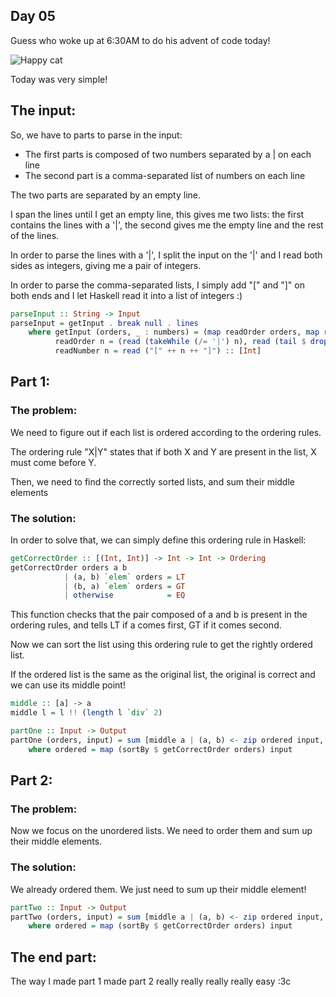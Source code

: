 ## Day 05

Guess who woke up at 6:30AM to do his advent of code today!

![Happy cat](https://st2.depositphotos.com/2412817/5730/i/950/depositphotos_57307411-stock-photo-very-tired-cat-on-a.jpg)

Today was very simple!

## The input:

So, we have to parts to parse in the input:
- The first parts is composed of two numbers separated by a | on each line
- The second part is a comma-separated list of numbers on each line

The two parts are separated by an empty line.

I span the lines until I get an empty line, this gives me two lists:
the first contains the lines with a '|', the second gives me the empty line and
the rest of the lines.

In order to parse the lines with a '|', I split the input on the '|' and I read
both sides as integers, giving me a pair of integers.

In order to parse the comma-separated lists, I simply add "[" and "]" on both ends
and I let Haskell read it into a list of integers :)

```hs
parseInput :: String -> Input
parseInput = getInput . break null . lines
    where getInput (orders, _ : numbers) = (map readOrder orders, map readNumber numbers)
          readOrder n = (read (takeWhile (/= '|') n), read (tail $ dropWhile (/= '|') n))
          readNumber n = read ("[" ++ n ++ "]") :: [Int]
```

## Part 1:

### The problem:

We need to figure out if each list is ordered according to the ordering rules.

The ordering rule "X|Y" states that if both X and Y are present in the list,
X must come before Y.

Then, we need to find the correctly sorted lists, and sum their middle elements

### The solution:

In order to solve that, we can simply define this ordering rule in Haskell:

```hs
getCorrectOrder :: [(Int, Int)] -> Int -> Int -> Ordering
getCorrectOrder orders a b
            | (a, b) `elem` orders = LT
            | (b, a) `elem` orders = GT
            | otherwise            = EQ
```

This function checks that the pair composed of a and b is present in the ordering
rules, and tells LT if a comes first, GT if it comes second.

Now we can sort the list using this ordering rule to get the rightly ordered list.

If the ordered list is the same as the original list, the original is correct and
we can use its middle point!

```hs 
middle :: [a] -> a
middle l = l !! (length l `div` 2)

partOne :: Input -> Output
partOne (orders, input) = sum [middle a | (a, b) <- zip ordered input, a == b]
    where ordered = map (sortBy $ getCorrectOrder orders) input
```

## Part 2:

### The problem:

Now we focus on the unordered lists. We need to order them and sum up their middle
elements.

### The solution:

We already ordered them. We just need to sum up their middle element!

```hs
partTwo :: Input -> Output
partTwo (orders, input) = sum [middle a | (a, b) <- zip ordered input, a /= b]
    where ordered = map (sortBy $ getCorrectOrder orders) input
```

## The end part:

The way I made part 1 made part 2 really really really really easy :3c
